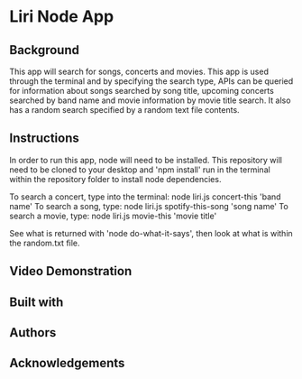 # Liri Node App

## Background

This app will search for songs, concerts and movies. This app is used through the terminal and by specifying the search type, APIs can be queried for information about songs searched by song title, upcoming concerts searched by band name and movie information by movie title search. It also has a random search specified by a random text file contents.

## Instructions

In order to run this app, node will need to be installed. This repository will need to be cloned to your desktop and 'npm install' run in the terminal within the repository folder to install node dependencies.

To search a concert, type into the terminal: node liri.js concert-this 'band name'
To search a song, type: node liri.js spotify-this-song 'song name'
To search a movie, type: node liri.js movie-this 'movie title'

See what is returned with 'node do-what-it-says', then look at what is within the random.txt file.

## Video Demonstration

## Built with

## Authors

## Acknowledgements
